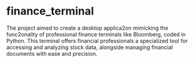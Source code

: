 # finance_terminal
The project aimed to create a desktop applica2on mimicking the func2onality of professional finance terminals like Bloomberg, coded in Python. This terminal offers financial professionals a specialized tool for accessing and analyzing stock data, alongside managing financial documents with ease and precision.
